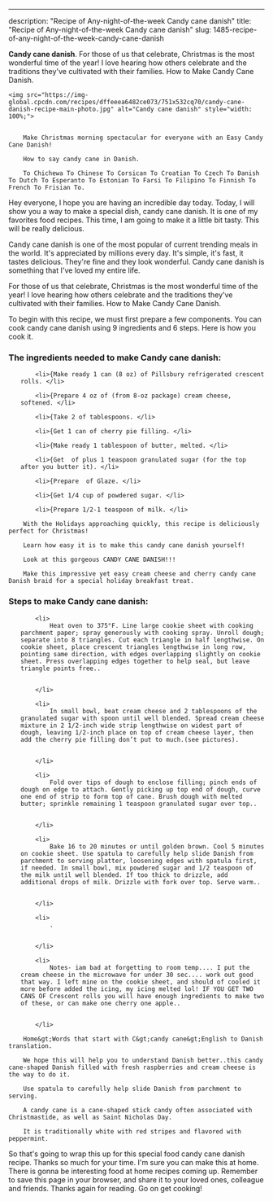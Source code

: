 ---
description: "Recipe of Any-night-of-the-week Candy cane danish"
title: "Recipe of Any-night-of-the-week Candy cane danish"
slug: 1485-recipe-of-any-night-of-the-week-candy-cane-danish

<p>
	<strong>Candy cane danish</strong>. 
	For those of us that celebrate, Christmas is the most wonderful time of the year! I love hearing how others celebrate and the traditions they&#39;ve cultivated with their families. How to Make Candy Cane Danish.
</p>
<p>
	
	<img src="https://img-global.cpcdn.com/recipes/dffeeea6482ce073/751x532cq70/candy-cane-danish-recipe-main-photo.jpg" alt="Candy cane danish" style="width: 100%;">
	
	
		Make Christmas morning spectacular for everyone with an Easy Candy Cane Danish!
	
		How to say candy cane in Danish.
	
		To Chichewa To Chinese To Corsican To Croatian To Czech To Danish To Dutch To Esperanto To Estonian To Farsi To Filipino To Finnish To French To Frisian To.
	
</p>
<p>
	Hey everyone, I hope you are having an incredible day today. Today, I will show you a way to make a special dish, candy cane danish. It is one of my favorites food recipes. This time, I am going to make it a little bit tasty. This will be really delicious.
</p>
	
<p>
	Candy cane danish is one of the most popular of current trending meals in the world. It's appreciated by millions every day. It's simple, it's fast, it tastes delicious. They're fine and they look wonderful. Candy cane danish is something that I've loved my entire life.
</p>
<p>
	For those of us that celebrate, Christmas is the most wonderful time of the year! I love hearing how others celebrate and the traditions they&#39;ve cultivated with their families. How to Make Candy Cane Danish.
</p>

<p>
To begin with this recipe, we must first prepare a few components. You can cook candy cane danish using 9 ingredients and 6 steps. Here is how you cook it.
</p>

<h3>The ingredients needed to make Candy cane danish:</h3>

<ol>
	
		<li>{Make ready 1 can (8 oz) of Pillsbury refrigerated crescent rolls. </li>
	
		<li>{Prepare 4 oz of (from 8-oz package) cream cheese, softened. </li>
	
		<li>{Take 2 of tablespoons. </li>
	
		<li>{Get 1 can of cherry pie filling. </li>
	
		<li>{Make ready 1 tablespoon of butter, melted. </li>
	
		<li>{Get  of plus 1 teaspoon granulated sugar (for the top after you butter it). </li>
	
		<li>{Prepare  of Glaze. </li>
	
		<li>{Get 1/4 cup of powdered sugar. </li>
	
		<li>{Prepare 1/2-1 teaspoon of milk. </li>
	
</ol>
<p>
	
		With the Holidays approaching quickly, this recipe is deliciously perfect for Christmas!
	
		Learn how easy it is to make this candy cane danish yourself!
	
		Look at this gorgeous CANDY CANE DANISH!!!
	
		Make this impressive yet easy cream cheese and cherry candy cane Danish braid for a special holiday breakfast treat.
	
</p>

<h3>Steps to make Candy cane danish:</h3>

<ol>
	
		<li>
			Heat oven to 375°F. Line large cookie sheet with cooking parchment paper; spray generously with cooking spray. Unroll dough; separate into 8 triangles. Cut each triangle in half lengthwise. On cookie sheet, place crescent triangles lengthwise in long row, pointing same direction, with edges overlapping slightly on cookie sheet. Press overlapping edges together to help seal, but leave triangle points free..
			
			
		</li>
	
		<li>
			In small bowl, beat cream cheese and 2 tablespoons of the granulated sugar with spoon until well blended. Spread cream cheese mixture in 2 1/2-inch wide strip lengthwise on widest part of dough, leaving 1/2-inch place on top of cream cheese layer, then add the cherry pie filling don’t put to much.(see pictures).
			
			
		</li>
	
		<li>
			Fold over tips of dough to enclose filling; pinch ends of dough on edge to attach. Gently picking up top end of dough, curve one end of strip to form top of cane. Brush dough with melted butter; sprinkle remaining 1 teaspoon granulated sugar over top..
			
			
		</li>
	
		<li>
			Bake 16 to 20 minutes or until golden brown. Cool 5 minutes on cookie sheet. Use spatula to carefully help slide Danish from parchment to serving platter, loosening edges with spatula first, if needed. In small bowl, mix powdered sugar and 1/2 teaspoon of the milk until well blended. If too thick to drizzle, add additional drops of milk. Drizzle with fork over top. Serve warm..
			
			
		</li>
	
		<li>
			.
			
			
		</li>
	
		<li>
			Notes- iam bad at forgetting to room temp.... I put the cream cheese in the microwave for under 30 sec.... work out good that way. I left mine on the cookie sheet, and should of cooled it more before added the icing, my icing melted lol! IF YOU GET TWO CANS OF Crescent rolls you will have enough ingredients to make two of these, or can make one cherry one apple..
			
			
		</li>
	
</ol>

<p>
	
		Home&gt;Words that start with C&gt;candy cane&gt;English to Danish translation.
	
		We hope this will help you to understand Danish better..this candy cane-shaped Danish filled with fresh raspberries and cream cheese is the way to do it.
	
		Use spatula to carefully help slide Danish from parchment to serving.
	
		A candy cane is a cane-shaped stick candy often associated with Christmastide, as well as Saint Nicholas Day.
	
		It is traditionally white with red stripes and flavored with peppermint.
	
</p>

<p>
	So that's going to wrap this up for this special food candy cane danish recipe. Thanks so much for your time. I'm sure you can make this at home. There is gonna be interesting food at home recipes coming up. Remember to save this page in your browser, and share it to your loved ones, colleague and friends. Thanks again for reading. Go on get cooking!
</p>
